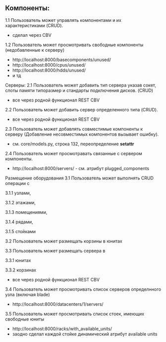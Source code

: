 
Компоненты:
-----------
1.1 Пользователь может управлять компонентами и их характеристиками (CRUD).
- сделал через CBV

1.2 Пользователь может просмотривать свободные компоненты (недобавленные к серверу)
- http://localhost:8000/basecomponents/unused/
- http://localhost:8000/cpus/unused/
- http://localhost:8000/hdds/unused/
- и тд

Серверы:
2.1 Пользователь может добавить тип сервера указав сокет, слоты памяти типоразмер и стандарты подключения дисков. (CRUD)
- все через родной функционал REST CBV

2.2 Пользователь может добавить сервер определенного типа (CRUD).
- все через родной функционал REST CBV

2.3 Пользователь может добавлять совместимые компоненты к серверу (Добавление несовместимых компонентов вызывает ошибку).
- см. core/models.py, строка 132, переопределение __setattr__

2.4 Пользователь может просмотравать связанные с сервером компоненты.
- http://localhost:8000/servers/ - см. атрибут plugged_components

Размещение оборудования
3.1 Пользователь может выполнять CRUD операции с

3.1.1 узлами,

3.1.2 этажами,

3.1.3 помещениями,

3.1.4 рядами,

3.1.5 стойками

3.2 Пользователь может размещать корзины в юнитах

3.3 Пользователь может размещать сервера в

3.3.1 юнитах

3.3.2 корзинах

- все через родной функционал REST CBV

3.4 Пользователь может просмотривать список серверов определнного узла (включая blade)
- http://localhost:8000/datacenters/1/servers/

3.5 Пользователь может просмотривать список стоек, имеющих свободные юниты
- http://localhost:8000/racks/with_available_units/
- заодно сделал каждой стойке динамический атрибут available units
